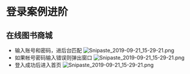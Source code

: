 # 登录案例进阶
## 在线图书商城
- 输入账号和密码，进后台匹配 
![Snipaste_2019-09-21_15-29-21.png](http://ww1.sinaimg.cn/large/007YPaiwgy1g7ek70r8uwj30fx05jmx4.jpg)
- 如果帐号密码输入错误则弹出窗口
![Snipaste_2019-09-21_15-29-21.png](http://ww1.sinaimg.cn/large/007YPaiwgy1g7ekurjzxdj30xn060jri.jpg)
- 登入成功后进入首页
![Snipaste_2019-09-21_15-29-21.png](http://ww1.sinaimg.cn/large/007YPaiwgy1g7ekva3eg3j31go0r5nav.jpg)
